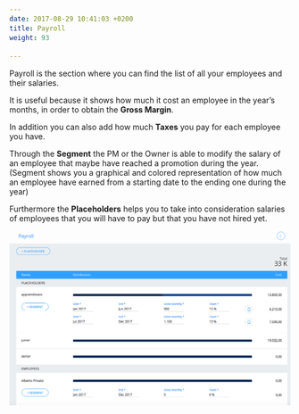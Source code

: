 ```yaml
---
date: 2017-08-29 10:41:03 +0200
title: Payroll
weight: 93

---
```



Payroll is the section where you can find the list of all your employees and their salaries.

It is useful because it shows how much it cost an employee in the year’s months, in order to obtain the **Gross Margin**.

In addition you can also add how much **Taxes** you pay for each employee you have.

Through the **Segment** the PM or the Owner is able to modify the salary of an employee that maybe have reached a promotion during the year. (Segment shows you a graphical and colored representation of how much an employee have earned from a starting date to the ending one during the year)

Furthermore the **Placeholders** helps you to take into consideration salaries of employees that you will have to pay but that you have not hired yet.

![](/uploads/2017/08/29/Payroll%2015.55.18.png)

<span style="font-size: 1rem;"><br></span>

